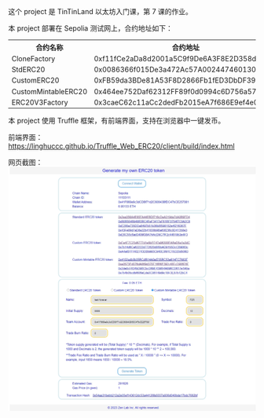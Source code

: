 这个 project 是 TinTinLand 以太坊入门课，第 7 课的作业。

本 project 部署在 Sepolia 测试网上，合约地址如下：

<table>
  <tr>
    <th>合约名称</th>
    <th>合约地址</th>
  </tr>
  <tr>
    <td>CloneFactory</td>
    <td>0xf11fCe2aDa8d2001a5C9f9De6A3F8E2D358d2Ed3</td>
  </tr>
  <tr>
    <td>StdERC20</td>
    <td>0x0086366f015De3a472Ac57A0024474601304ee71</td>
  </tr>
  <tr>
    <td>CustomERC20</td>
    <td>0xFB59da3BDe81A53F8D2866Fb1fED3DbDF39B478e</td>
  </tr>
  <tr>
    <td>CustomMintableERC20</td>
    <td>0x464ee752Daf62312FF89f0d0994c6D756a579B7C</td>
  </tr>
  <tr>
    <td>ERC20V3Factory</td>
    <td>0x3caeC62c11aCc2dedFb2015eA7f686E9ef4e0E68</td>
  </tr>
</table>

本 project 使用 Truffle 框架，有前端界面，支持在浏览器中一键发币。

前端界面：
https://linghuccc.github.io/Truffle_Web_ERC20/client/build/index.html

网页截图：
![Screen Capture](client/images/truffle.jpg)

